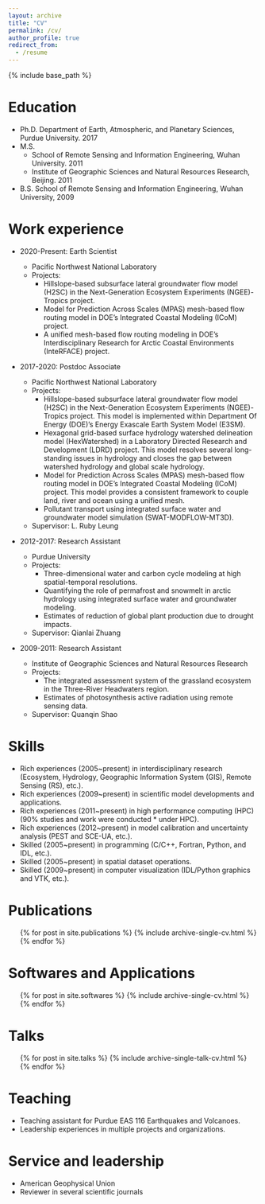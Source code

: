 ```yaml
---
layout: archive
title: "CV"
permalink: /cv/
author_profile: true
redirect_from:
  - /resume
---
```


{% include base_path %}

Education
=========
* Ph.D. Department of Earth, Atmospheric, and Planetary Sciences, Purdue University. 2017
* M.S. 
  * School of Remote Sensing and Information Engineering, Wuhan University. 2011  
  * Institute of Geographic Sciences and Natural Resources Research, Beijing. 2011
* B.S. School of Remote Sensing and Information Engineering, Wuhan University, 2009

Work experience
===============

* 2020-Present: Earth Scientist
  * Pacific Northwest National Laboratory
  * Projects: 
    * Hillslope-based subsurface lateral groundwater flow model (H2SC) in the Next-Generation Ecosystem Experiments (NGEE)-Tropics project. 
    * Model for Prediction Across Scales (MPAS) mesh-based flow routing model in DOE’s Integrated Coastal Modeling (ICoM) project. 
    * A unified mesh-based flow routing modeling in DOE’s Interdisciplinary Research for Arctic Coastal Environments (InteRFACE) project. 
* 2017-2020: Postdoc Associate
  * Pacific Northwest National Laboratory
  * Projects: 
    * Hillslope-based subsurface lateral groundwater flow model (H2SC) in the Next-Generation Ecosystem Experiments (NGEE)-Tropics project. This model is implemented within Department Of Energy (DOE)’s Energy Exascale Earth System Model (E3SM).  
    * Hexagonal grid-based surface hydrology watershed delineation model (HexWatershed) in a Laboratory Directed Research and Development (LDRD) project. This model resolves several long-standing issues in hydrology and closes the gap between watershed hydrology and global scale hydrology.
    * Model for Prediction Across Scales (MPAS) mesh-based flow routing model in DOE’s Integrated Coastal Modeling (ICoM) project. This model provides a consistent framework to couple land, river and ocean using a unified mesh.
    * Pollutant transport using integrated surface water and groundwater model simulation (SWAT-MODFLOW-MT3D). 
  * Supervisor: L. Ruby Leung
* 2012-2017: Research Assistant
  * Purdue University
  * Projects: 
    * Three-dimensional water and carbon cycle modeling at high spatial-temporal resolutions.
    * Quantifying the role of permafrost and snowmelt in arctic hydrology using integrated surface water and groundwater modeling.
    * Estimates of reduction of global plant production due to drought impacts.
  * Supervisor: Qianlai Zhuang

* 2009-2011: Research Assistant
  * Institute of Geographic Sciences and Natural Resources Research
  * Projects:
    * The integrated assessment system of the grassland ecosystem in the Three-River Headwaters region.
    * Estimates of photosynthesis active radiation using remote sensing data.
  * Supervisor: Quanqin Shao
  
Skills
======
* Rich experiences (2005~present) in interdisciplinary research (Ecosystem, Hydrology, Geographic Information System (GIS), Remote Sensing (RS), etc.).
* Rich experiences (2009~present) in scientific model developments and applications.
* Rich experiences (2011~present) in high performance computing (HPC) (90% studies and work were conducted * under HPC).
* Rich experiences (2012~present) in model calibration and uncertainty analysis (PEST and SCE-UA, etc.).
* Skilled (2005~present) in programming (C/C++, Fortran, Python, and IDL, etc.).
* Skilled (2005~present) in spatial dataset operations. 
* Skilled (2009~present) in computer visualization (IDL/Python graphics and VTK, etc.).


Publications
============
  <ul>{% for post in site.publications %}
    {% include archive-single-cv.html %}
  {% endfor %}</ul>

Softwares and Applications
==========================
  <ul>{% for post in site.softwares %}
    {% include archive-single-cv.html %}
  {% endfor %}</ul>
  
Talks
======
  <ul>{% for post in site.talks %}
    {% include archive-single-talk-cv.html %}
  {% endfor %}</ul>
  
Teaching
========

* Teaching assistant for Purdue EAS 116 Earthquakes and Volcanoes.
* Leadership experiences in multiple projects and organizations.

Service and leadership
======================
* American Geophysical Union 
* Reviewer in several scientific journals

